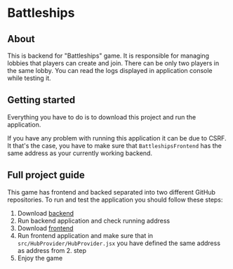 # Battleships

## About
This is backend for "Battleships" game. It is responsible for managing lobbies that players can create and join. There can be only two players in the same lobby. You can read the logs displayed in application console while testing it.

## Getting started
Everything you have to do is to download this project and run the application. 

If you have any problem with running this application it can be due to CSRF. It that's the case, you have to make sure that `BattleshipsFrontend` has the same address as your currently working backend.

## Full project guide
This game has frontend and backed separated into two different GitHub repositories. To run and test the application you should follow these steps:
1. Download [backend](https://github.com/KrzychuK121/BattleshipsBackend)
2. Run backend application and check running address
3. Download [frontend](https://github.com/KrzychuK121/BattleshipsFrontend)
4. Run frontend application and make sure that in `src/HubProvider/HubProvider.jsx` you have defined the same address as address from 2. step
5. Enjoy the game
